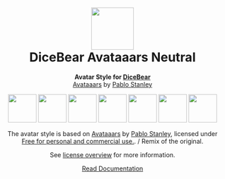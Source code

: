 <h1 align="center"><img src="https://dicebear.com/logo-readme.svg" width="96" /> <br />DiceBear Avataaars Neutral</h1>
<p align="center">
  <strong>Avatar Style for <a href="https://dicebear.com/">DiceBear</a></strong><br />
  <a href="https://avataaars.com/">Avataaars</a> by <a href="https://twitter.com/pablostanley">Pablo Stanley</a>
</p>

<p align="center">
  <img src="https://api.dicebear.com/6.x/avataaars-neutral/svg?seed=Mimi" width="64" />
  <img src="https://api.dicebear.com/6.x/avataaars-neutral/svg?seed=Sasha" width="64" />
  <img src="https://api.dicebear.com/6.x/avataaars-neutral/svg?seed=Lilly" width="64" />
  <img src="https://api.dicebear.com/6.x/avataaars-neutral/svg?seed=Tigger" width="64" />
  <img src="https://api.dicebear.com/6.x/avataaars-neutral/svg?seed=Bella" width="64" />
  <img src="https://api.dicebear.com/6.x/avataaars-neutral/svg?seed=Zoe" width="64" />
  <img src="https://api.dicebear.com/6.x/avataaars-neutral/svg?seed=Kitty" width="64" />
</p>

<p align="center">
  The avatar style is based on <a href="https://avataaars.com/">Avataaars</a> by
  <a href="https://twitter.com/pablostanley">Pablo Stanley</a>, licensed under
  <a href="https://avataaars.com/">Free for personal and commercial use.</a>. / Remix of the original.
</p>
<p align="center">
  See <a href="https://dicebear.com/licenses">license overview</a> for more information.
</p>

<p align="center">
  <a href="https://dicebear.com/styles/avataaars-neutral">
    Read Documentation
  </a>
</p>
